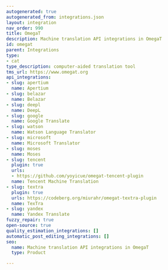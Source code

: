 ```yaml
---
autogenerated: true
autogenerated_from: integrations.json
layout: integration
nav_order: 990
title: OmegaT
description: Machine translation API integrations in OmegaT
id: omegat
parent: Integrations
type:
- cat
type_description: computer-aided translation tool
tms_url: https://www.omegat.org
api_integrations:
- slug: apertium
  name: Apertium
- slug: belazar
  name: Belazar
- slug: deepl
  name: DeepL
- slug: google
  name: Google Translate
- slug: watson
  name: Watson Language Translator
- slug: microsoft
  name: Microsoft Translator
- slug: moses
  name: Moses
- slug: tencent
  plugin: true
  urls:
  - https://github.com/yoyicue/omegat-tencent-plugin
  name: Tencent Machine Translation
- slug: textra
  plugin: true
  urls: https://codeberg.org/miurahr/omegat-textra-plugin
  name: TexTra
- slug: yandex
  name: Yandex Translate
fuzzy_repair: true
open-source: true
quality_estimation_integrations: []
automatic_post_editing_integrations: []
seo:
  name: Machine translation API integrations in OmegaT
  type: Product

---
```


